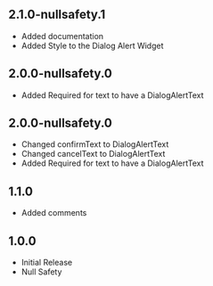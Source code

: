 ## 2.1.0-nullsafety.1
* Added documentation
* Added Style to the Dialog Alert Widget

## 2.0.0-nullsafety.0
* Added Required for text to have a DialogAlertText


## 2.0.0-nullsafety.0
* Changed confirmText to DialogAlertText
* Changed cancelText to DialogAlertText
* Added Required for text to have a DialogAlertText

## 1.1.0
* Added comments

## 1.0.0

* Initial Release
* Null Safety